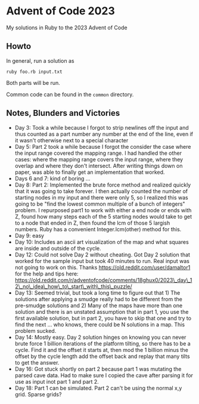 Advent of Code 2023
============================

My solutions in Ruby to the 2023 Advent of Code

Howto
---------
In general, run a solution as

```console
ruby foo.rb input.txt
```

Both parts will be run.

Common code can be found in the `common` directory.

Notes, Blunders and Victories
--------------------------------

* Day 3: Took a while because I forgot to strip newlines off the input and thus counted as a part number
  any number at the end of the line, even if it wasn't otherwise next to a special character
* Day 5: Part 2 took a while because I forgot the consider the case where the input range covered
  the mapping range.  I had handled the other cases: where the mapping range covers the input range,
  where they overlap and where they don't intersect. After writing things down on paper, was able to
  finally get an implementation that worked.
* Days 6 and 7: kind of boring ...
* Day 8: Part 2: Implemented the brute force method and realized quickly that it was going to take
  forever. I then actually counted the number of starting nodes in my input and there were only 5,
  so I realized this was going to be "find the lowest common multiple of a bunch of integers" problem.
  I repurposed part1 to work with either a end node or ends with Z, found how many steps each of the
  5 starting nodes would take to get to a node that ended in Z, then found the lcm of those 5 largish
  numbers. Ruby has a convenient Integer.lcm(other) method for this.
* Day 9: easy
* Day 10: Includes an ascii art visualization of the map and what squares are inside and outside
  of the cycle.
* Day 12: Could not solve Day 2 without cheating.  Got Day 2 solution that worked for the sample input
  but took 40 minutes to run. Real input was not going to work on this.
  Thanks https://old.reddit.com/user/damaltor1 for the help and tips
  here: https://old.reddit.com/r/adventofcode/comments/18ghux0/2023\_day\_12\_no\_idea\_how\_to\_start\_with\_this\_puzzle/
* Day 13: Seemed trivial, but took a long time to figure out that 1) The solutions after applying a smudge really
  had to be different from the pre-smudge solutions and 2) Many of the maps have more than one solution and there
  is an unstated assumption that in part 1, you use the first available solution, but in part 2, you have to
  skip that one and try to find the next ... who knows, there could be N solutions in a map.  This problem
  sucked.
* Day 14: Mostly easy. Day 2 solution hinges on knowing you can never brute force 1 billion iterations of the
  platform tilting, so there has to be a cycle. Find it and the offset it starts at, then mod the 1 billion minus
  the offset by the cycle length add the offset back and replay that many tilts to get the answer.
* Day 16: Got stuck shortly on part 2 because part 1 was mutating the parsed cave data. Had to make sure 
  I copied the cave after parsing it for use as input inot part 1 and part 2.
* Day 18: Part 1 can be simulated. Part 2 can't be using the normal x,y grid. Sparse grids?

